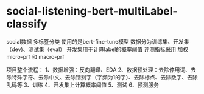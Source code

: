# social-listening-bert-multiLabel-classify
social数据 多标签分类
使用的是bert-fine-tune模型
数据分为训练集、开发集（dev)、测试集（eval）
开发集用于计算label的概率阈值
评测指标采用 加权micro-prf 和 macro-prf

项目整个流程：
1、数据增强：反向翻译、EDA
2、数据预处理：去除停用词、去除特殊字符、去除中文、去除错别字（字频为1的字）、去除标点、去除数字、去除乱码等
3、训练
4、开发集上计算概率阈值
5、测试
6、预测服务
